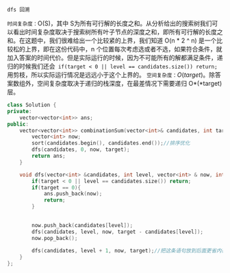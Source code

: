 `dfs 回溯` 

`时间复杂度：`O(S)，其中 S为所有可行解的长度之和。从分析给出的搜索树我们可以看出时间复杂度取决于搜索树所有叶子节点的深度之和，即所有可行解的长度之和。在这题中，我们很难给出一个比较紧的上界，我们知道 O(n * 2 ^ n) 是一个比较松的上界，即在这份代码中，n 个位置每次考虑选或者不选，如果符合条件，就加入答案的时间代价。但是实际运行的时候，因为不可能所有的解都满足条件，递归的时候我们还会` if(target < 0 || level == candidates.size()) return;`用剪枝，所以实际运行情况是远远小于这个上界的。
`空间复杂度：`*O*(*target*)。除答案数组外，空间复杂度取决于递归的栈深度，在最差情况下需要递归 O*(*target) 层。


```cpp
class Solution {
private:
    vector<vector<int>> ans;
public:
    vector<vector<int>> combinationSum(vector<int>& candidates, int target) {
        vector<int> now;
        sort(candidates.begin(), candidates.end());//排序优化
        dfs(candidates, 0, now, target);
        return ans;
    }

    void dfs(vector<int> &candidates, int level, vector<int> & now, int target){
        if(target < 0 || level == candidates.size()) return;
        if(target == 0){
            ans.push_back(now);
            return;
        }
        

        now.push_back(candidates[level]);
        dfs(candidates, level, now, target - candidates[level]);
        now.pop_back();
        
        dfs(candidates, level + 1, now, target);//把这条语句放到后面更省内存
    }
};
```


